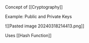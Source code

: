 Concept of [[Cryptography]]

Example: Public and Private Keys

![[Pasted image 20240318214413.png]]

Uses [[Hash Function]]